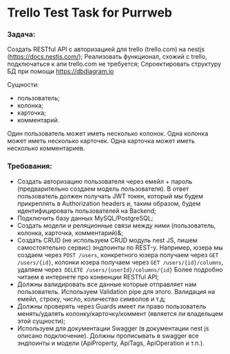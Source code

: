 # Trello Test Task for Purrweb

### Задача:
Создать RESTful API с авторизацией для trello (trello.com) на nestjs (https://docs.nestjs.com/);
Реализовать функционал, схожий с trello, подключаться к апи trello.com не требуется;
Спроектировать структуру БД при помощи https://dbdiagram.io

Сущности:
- пользователь;
- колонка;
- карточка;
- комментарий.


Один пользователь может иметь несколько колонок. Одна колонка может иметь несколько карточек. Одна карточка может иметь несколько комментариев.

### Требования:
- Создать авторизацию пользователя через емейл + пароль (предварительно создаем модель пользователя). В ответ пользователь должен получать JWT токен, который мы будем прикреплять в Authorization headers и, таким образом, будем идентифицировать пользователей на Backend;
- Подключить базу данных MySQL/PostgreSQL;
- Создать модели и реляционные связи между ними (пользователь, колонка, карточка, комментарий)&;
- Создать CRUD (не используем CRUD модуль nest JS, пишем самостоятельно сервис) эндпоинты по REST-у. Например, юзера мы создаем через `POST /users`, конкретного юзера получаем через `GET /users/{id}`, колонки юзера получаем через `GET /users/{id}/columns`, удаляем через` DELETE /users/{userId}/columns/{id}` Более подробно читаем в интернете про конвенции RESTful API;
- Должны валидировать все данные которые отправляет нам пользователь. Используем Validation pipe для этого. Валидация на емейл, строку, число, количество символов и т.д;
- Должны проверять через Guards имеет ли право пользователь менять/удалять колонку/карточку/коммент (является ли владельцем этой сущности);
- Используем для документации Swagger (в документации nest js описано подключение). Должны прописывать в swagger все эндпоинты и модели (ApiProperty, ApiTags, ApiOperation и т.п.).
